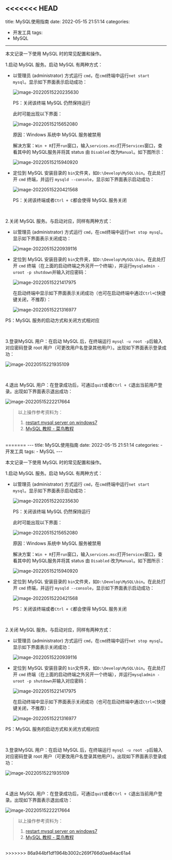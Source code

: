 <<<<<<< HEAD
---
title: MySQL使用指南
date: 2022-05-15 21:51:14
categories:
- 开发工具
tags:
- MySQL
---

本文记录一下使用 MySQL 时的常见配置和操作。

<!--more-->

1.启动 MySQL 服务。启动 MySQL 有两种方式：

- 以管理员 (administrator) 方式运行 `cmd`，在`cmd`终端中运行`net start mysql`。显示如下界面表示启动成功：

  ![image-20220515220235630](https://hexo-1302648630.cos.ap-beijing.myqcloud.com/2022-05-16/image-20220515220235630.png)

  PS：关闭该终端 MySQL 仍然保持运行

  此时可能出现以下界面：

  ![image-20220515215652080](https://hexo-1302648630.cos.ap-beijing.myqcloud.com/2022-05-16/image-20220515215652080.png)

  原因：Windows 系统中 MySQL 服务被禁用

  解决方案：`Win + R`打开`run`窗口，输入`services.msc`打开`Services`窗口，查看其中的 MySQL服务并将其 status 由 `Disabled` 改为`Manual`。如下图所示：

  ![image-20220515215940920](https://hexo-1302648630.cos.ap-beijing.myqcloud.com/2022-05-16/image-20220515215940920.png)

- 定位到 MySQL 安装目录的 `bin`文件夹，如`D:\Develop\MySQL\bin`。在此处打开 `cmd` 终端，并运行 `mysqld --console`，显示如下界面表示启动成功：

  ![image-20220515220421568](https://hexo-1302648630.cos.ap-beijing.myqcloud.com/2022-05-16/image-20220515220421568.png)

  PS：关闭该终端或者`Ctrl + C`都会使得 MySQL 服务关闭

</br>

2.关闭 MySQL 服务。与启动对应，同样有两种方式：

- 以管理员 (administrator) 方式运行 `cmd`，在`cmd`终端中运行`net stop mysql`。显示如下界面表示关闭成功：

  ![image-20220515220939116](https://hexo-1302648630.cos.ap-beijing.myqcloud.com/2022-05-16/image-20220515220939116.png)

- 定位到 MySQL 安装目录的 `bin`文件夹，如`D:\Develop\MySQL\bin`。在此处打开 `cmd` 终端（在上面的启动终端之外另开一个终端），并运行`mysqladmin -uroot -p shutdown`并输入对应密码：

  ![image-20220515221417975](https://hexo-1302648630.cos.ap-beijing.myqcloud.com/2022-05-16/image-20220515221417975.png)

  在启动终端中显示如下界面表示关闭成功（也可在启动终端中通过`Ctrl+C`快捷键关闭，不推荐）：

  ![image-20220515221316977](https://hexo-1302648630.cos.ap-beijing.myqcloud.com/2022-05-16/image-20220515221316977.png)

PS：MySQL 服务的启动方式和关闭方式相对应

</br>

3.登录MySQL 用户：在启动 MySQL 后，在终端运行 `mysql -u root -p`后输入对应密码登录 root 用户（可更改用户名登录其他用户）。出现如下界面表示登录成功：

![image-20220515221935109](https://hexo-1302648630.cos.ap-beijing.myqcloud.com/2022-05-16/image-20220515221935109.png)

</br>

4.退出 MySQL 用户：在登录成功后，可通过`quit`或者`Ctrl + C`退出当前用户登录。出现如下界面表示退出成功：

![image-20220515222217664](https://hexo-1302648630.cos.ap-beijing.myqcloud.com/2022-05-16/image-20220515222217664.png)

> 以上操作参考资料为：
>
> 1. [restart mysql server on windows7](https://stackoverflow.com/questions/12972434/restart-mysql-server-on-windows-7)
> 2. [MySQL 教程 - 菜鸟教程](https://www.runoob.com/mysql/mysql-tutorial.html)

</br>
=======
---
title: MySQL使用指南
date: 2022-05-15 21:51:14
categories:
- 开发工具
tags:
- MySQL
---

本文记录一下使用 MySQL 时的常见配置和操作。

<!--more-->

1.启动 MySQL 服务。启动 MySQL 有两种方式：

- 以管理员 (administrator) 方式运行 `cmd`，在`cmd`终端中运行`net start mysql`。显示如下界面表示启动成功：

  ![image-20220515220235630](https://hexo-1302648630.cos.ap-beijing.myqcloud.com/2022-05-16/image-20220515220235630.png)

  PS：关闭该终端 MySQL 仍然保持运行

  此时可能出现以下界面：

  ![image-20220515215652080](https://hexo-1302648630.cos.ap-beijing.myqcloud.com/2022-05-16/image-20220515215652080.png)

  原因：Windows 系统中 MySQL 服务被禁用

  解决方案：`Win + R`打开`run`窗口，输入`services.msc`打开`Services`窗口，查看其中的 MySQL服务并将其 status 由 `Disabled` 改为`Manual`。如下图所示：

  ![image-20220515215940920](https://hexo-1302648630.cos.ap-beijing.myqcloud.com/2022-05-16/image-20220515215940920.png)

- 定位到 MySQL 安装目录的 `bin`文件夹，如`D:\Develop\MySQL\bin`。在此处打开 `cmd` 终端，并运行 `mysqld --console`，显示如下界面表示启动成功：

  ![image-20220515220421568](https://hexo-1302648630.cos.ap-beijing.myqcloud.com/2022-05-16/image-20220515220421568.png)

  PS：关闭该终端或者`Ctrl + C`都会使得 MySQL 服务关闭

</br>

2.关闭 MySQL 服务。与启动对应，同样有两种方式：

- 以管理员 (administrator) 方式运行 `cmd`，在`cmd`终端中运行`net stop mysql`。显示如下界面表示关闭成功：

  ![image-20220515220939116](https://hexo-1302648630.cos.ap-beijing.myqcloud.com/2022-05-16/image-20220515220939116.png)

- 定位到 MySQL 安装目录的 `bin`文件夹，如`D:\Develop\MySQL\bin`。在此处打开 `cmd` 终端（在上面的启动终端之外另开一个终端），并运行`mysqladmin -uroot -p shutdown`并输入对应密码：

  ![image-20220515221417975](https://hexo-1302648630.cos.ap-beijing.myqcloud.com/2022-05-16/image-20220515221417975.png)

  在启动终端中显示如下界面表示关闭成功（也可在启动终端中通过`Ctrl+C`快捷键关闭，不推荐）：

  ![image-20220515221316977](https://hexo-1302648630.cos.ap-beijing.myqcloud.com/2022-05-16/image-20220515221316977.png)

PS：MySQL 服务的启动方式和关闭方式相对应

</br>

3.登录MySQL 用户：在启动 MySQL 后，在终端运行 `mysql -u root -p`后输入对应密码登录 root 用户（可更改用户名登录其他用户）。出现如下界面表示登录成功：

![image-20220515221935109](https://hexo-1302648630.cos.ap-beijing.myqcloud.com/2022-05-16/image-20220515221935109.png)

</br>

4.退出 MySQL 用户：在登录成功后，可通过`quit`或者`Ctrl + C`退出当前用户登录。出现如下界面表示退出成功：

![image-20220515222217664](https://hexo-1302648630.cos.ap-beijing.myqcloud.com/2022-05-16/image-20220515222217664.png)

> 以上操作参考资料为：
>
> 1. [restart mysql server on windows7](https://stackoverflow.com/questions/12972434/restart-mysql-server-on-windows-7)
> 2. [MySQL 教程 - 菜鸟教程](https://www.runoob.com/mysql/mysql-tutorial.html)

</br>
>>>>>>> 86a944bf1df1964b3002c269f766d0ae84ac61a4

